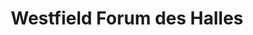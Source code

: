 ---
title: "Westfield Forum des Halles"
url: /paris/westfield-forum-des-halles/
shop: centre commercial
---